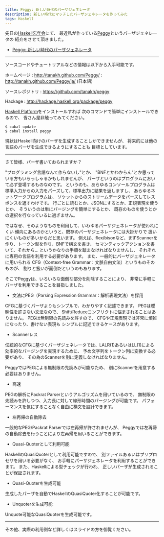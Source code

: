 ```yaml
---
title: Peggy: 新しい時代のパーザジェネレータ
description: 新しい時代にマッチしたパーザジェネレータを作ってみた
tags: Haskell
---
```


先日の[Haskell忘年会](http://partake.in/events/6082c32d-9951-4242-9e98-0a7391515dde)にて、
最近私が作っている[Peggy](http://tanakh.github.com/Peggy/)というパーザジェネレータの
紹介をさせて頂きました。

* [Peggy: 新しい時代のパーザジェネレータ](/pub/haskell-bnk-peggy-2011-12-16.html#1)

---

ソースコードやチュートリアルなどの情報は以下から入手可能です。

ホームページ
:    <http://tanakh.github.com/Peggy/>
:    <http://tanakh.github.com/Peggy/ja/> (日本語)

ソースレポジトリ
:    <https://github.com/tanakh/peggy>

Hackage
:    <http://hackage.haskell.org/package/peggy>

[Haskell Platform](http://hackage.haskell.org/platform/)をインストールすれば
次のコマンドで簡単にインストールできるので、
皆さん是非触ってみてください。

~~~{.bash}
$ cabal update
$ cabal install peggy
~~~

現状はHaskell向けのパーザを生成することしかできませんが、
将来的には他の言語のパーザを生成できるようにすることも
目標としています。

---

さて皆様、パーザ書いておられますか？

"プログラミング言語なんて作らないし"とか、
"BNFとかわからん"とか思っている方もいらっしゃるかもしれませんが、
パーザというのはプログラムにおいて必ず登場するものなのです。
というのも、あらゆるコンソールプログラムは
標準入力からの入力をパーズして、標準出力に結果を返しますし、
あらゆるネットワークプログラムは、
ソケットからのストリームデータをパーズしてレスポンスを返すわけです。
行ごとに読むとか、JSONにするとか、正規表現を使うとか、
そういうのは単にパージングを簡単にするとか、
既存のものを使うとかの選択を行なっているに過ぎません。

ではなぜ、そのようなものを利用して、いわゆるパーザジェネレータが使われにくい
傾向にあるのかというと、既存のパーザジェネレータには大掛かりで
扱いにくいものが多いからだと思います。
例えば、flex/bisonなど、まずScannerを作り、トークン型を作り、BNFで構文を書き、
セマンティックアクションを書いて、それから…
というかなりの手順を踏まなければなりませんし、
それぞれに専用の言語を利用する必要があります。
また、一般的にパーザジェネレータに用いられる
CFG（Context-free Grammar：文脈自由文法）というものそのものが、
割りと扱いが面倒だというのもあります。

そこでPeggyは、いろいろな面倒な部分を削除することにより、
非常に手軽にパーザを利用できることを目指しました。

* 文法にPEG（Parsing Expression Grammar：解析表現文法）を採用

CFGに基づくパーザよりもシンプルで、わかりやすく記述できます。
PEGは曖昧性を許さない文法なので、
Shift/Reduceコンフリクトに悩まされることはありません。
PEGは無制限の先読みを許すので、
CFGや正規表現では非常に煩雑になったり、書けない表現も
シンプルに記述できるケースがあります。

* Scannerレス

伝統的なCFGに基づくパーザジェネレータでは、LALR(1)あるいはLL(1)による
効率的なパージングを実現するために、
予め文字列をトークン列に変換する必要があり、
その為のScannerを別に定義しなければなりません。

PeggyではPEGによる無制限の先読みが可能なため、
別にScannerを用意する必要はありません。

* 高速

PEGの解析にPackrat Parserというアルゴリズムを用いているので、
無制限の先読みを許しつつ、入力長に対して線形時間のパージングが可能です。
パフォーマンスを気にすることなく自由に構文を設計できます。

* 左再帰の自動除去

一般的なPEG/Packrat Parserでは左再帰が許されませんが、
Peggyでは左再帰の自動除去を行うことにより左再帰を用いることができます。

* Quasi-Quoterとして利用可能

HaskellのQuasiQuoterとして利用可能ですので、
別ファイルあるいはプリプロセサを用いる必要がなく、
お手軽にパーザジェネレータを利用することができます。
また、Haskellによる型チェックが行われ、
正しいパーザが生成されることが保証されます。

* Quasi-Quoterを生成可能

生成したパーザを自動でHaskellのQuasiQuoter化することが可能です。

* Unquoterを生成可能

Unquote可能なQuasiQuoterを生成可能です。

---

その他、実際の利用例など詳しくはスライドの方を御覧ください。
